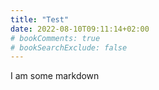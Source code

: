 ```yaml
---
title: "Test"
date: 2022-08-10T09:11:14+02:00
# bookComments: true
# bookSearchExclude: false
---
```



I am some markdown
